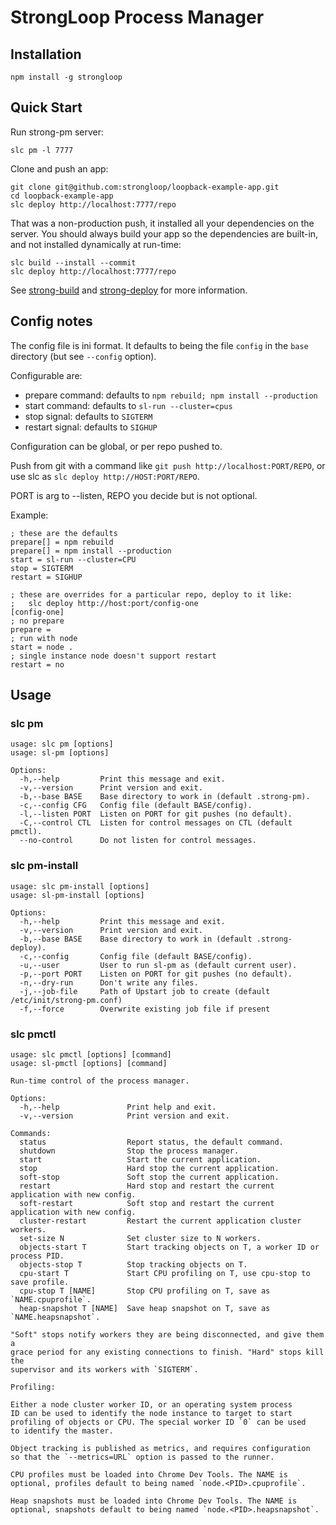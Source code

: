 # StrongLoop Process Manager

## Installation

    npm install -g strongloop

## Quick Start

Run strong-pm server:

    slc pm -l 7777

Clone and push an app:

    git clone git@github.com:strongloop/loopback-example-app.git
    cd loopback-example-app
    slc deploy http://localhost:7777/repo

That was a non-production push, it installed all your dependencies on the
server. You should always build your app so the dependencies are built-in, and
not installed dynamically at run-time:

    slc build --install --commit
    slc deploy http://localhost:7777/repo

See [strong-build](https://github.com/strongloop/strong-build) and
[strong-deploy](https://github.com/strongloop/strong-deploy) for more
information.

## Config notes

The config file is ini format. It defaults to being the file `config`
in the `base` directory (but see `--config` option).

Configurable are:

- prepare command: defaults to `npm rebuild; npm install --production`
- start command: defaults to `sl-run --cluster=cpus`
- stop signal: defaults to `SIGTERM`
- restart signal: defaults to `SIGHUP`

Configuration can be global, or per repo pushed to.

Push from git with a command like `git push http://localhost:PORT/REPO`, or
use slc as `slc deploy http://HOST:PORT/REPO`.

PORT is arg to --listen, REPO you decide but is not optional.

Example:

    ; these are the defaults
    prepare[] = npm rebuild
    prepare[] = npm install --production
    start = sl-run --cluster=CPU
    stop = SIGTERM
    restart = SIGHUP

    ; these are overrides for a particular repo, deploy to it like:
    ;   slc deploy http://host:port/config-one
    [config-one]
    ; no prepare
    prepare =
    ; run with node
    start = node .
    ; single instance node doesn't support restart
    restart = no

## Usage

### slc pm

```
usage: slc pm [options]
usage: sl-pm [options]

Options:
  -h,--help         Print this message and exit.
  -v,--version      Print version and exit.
  -b,--base BASE    Base directory to work in (default .strong-pm).
  -c,--config CFG   Config file (default BASE/config).
  -l,--listen PORT  Listen on PORT for git pushes (no default).
  -C,--control CTL  Listen for control messages on CTL (default pmctl).
  --no-control      Do not listen for control messages.
```

### slc pm-install

```
usage: slc pm-install [options]
usage: sl-pm-install [options]

Options:
  -h,--help         Print this message and exit.
  -v,--version      Print version and exit.
  -b,--base BASE    Base directory to work in (default .strong-deploy).
  -c,--config       Config file (default BASE/config).
  -u,--user         User to run sl-pm as (default current user).
  -p,--port PORT    Listen on PORT for git pushes (no default).
  -n,--dry-run      Don't write any files.
  -j,--job-file     Path of Upstart job to create (default /etc/init/strong-pm.conf)
  -f,--force        Overwrite existing job file if present
```

### slc pmctl

```
usage: slc pmctl [options] [command]
usage: sl-pmctl [options] [command]

Run-time control of the process manager.

Options:
  -h,--help               Print help and exit.
  -v,--version            Print version and exit.

Commands:
  status                  Report status, the default command.
  shutdown                Stop the process manager.
  start                   Start the current application.
  stop                    Hard stop the current application.
  soft-stop               Soft stop the current application.
  restart                 Hard stop and restart the current application with new config.
  soft-restart            Soft stop and restart the current application with new config.
  cluster-restart         Restart the current application cluster workers.
  set-size N              Set cluster size to N workers.
  objects-start T         Start tracking objects on T, a worker ID or process PID.
  objects-stop T          Stop tracking objects on T.
  cpu-start T             Start CPU profiling on T, use cpu-stop to save profile.
  cpu-stop T [NAME]       Stop CPU profiling on T, save as `NAME.cpuprofile`.
  heap-snapshot T [NAME]  Save heap snapshot on T, save as `NAME.heapsnapshot`.

"Soft" stops notify workers they are being disconnected, and give them a
grace period for any existing connections to finish. "Hard" stops kill the
supervisor and its workers with `SIGTERM`.

Profiling:

Either a node cluster worker ID, or an operating system process
ID can be used to identify the node instance to target to start
profiling of objects or CPU. The special worker ID `0` can be used
to identify the master.

Object tracking is published as metrics, and requires configuration
so that the `--metrics=URL` option is passed to the runner.

CPU profiles must be loaded into Chrome Dev Tools. The NAME is
optional, profiles default to being named `node.<PID>.cpuprofile`.

Heap snapshots must be loaded into Chrome Dev Tools. The NAME is
optional, snapshots default to being named `node.<PID>.heapsnapshot`.
```
